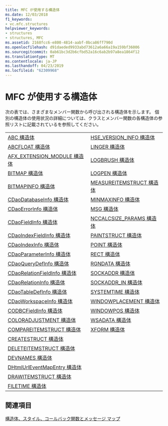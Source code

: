 ```yaml
---
title: MFC が使用する構造体
ms.date: 12/03/2018
f1_keywords:
- vc.mfc.structures
helpviewer_keywords:
- structures
- structures, MFC
ms.assetid: 2168fcc6-e800-4814-aabf-0bca86ff790d
ms.openlocfilehash: d91daeded9933abd73612a6a66a19a159bf36006
ms.sourcegitcommit: 0ab61bc3d2b6cfbd52a16c6ab2b97a8ea1864f12
ms.translationtype: MT
ms.contentlocale: ja-JP
ms.lasthandoff: 04/23/2019
ms.locfileid: "62309968"
---
```

# <a name="structures-used-by-mfc"></a>MFC が使用する構造体

次の表では、さまざまなメンバー関数から呼び出される構造体を示します。 個別の構造体の使用状況の詳細については、クラスとメンバー関数の各構造体の参照リストに記載されているを参照してください。

|||
|-|-|
|[ABC 構造体](/windows/desktop/api/wingdi/ns-wingdi-_abc)|[HSE_VERSION_INFO 構造体](../../mfc/reference/hse-version-info-structure.md)|
|[ABCFLOAT 構造体](/windows/desktop/api/wingdi/ns-wingdi-_abcfloat)|[LINGER 構造体](/windows/desktop/api/winsock/ns-winsock-linger)|
|[AFX_EXTENSION_MODULE 構造体](../../mfc/reference/afx-extension-module-structure.md)|[LOGBRUSH 構造体](/windows/desktop/api/wingdi/ns-wingdi-taglogbrush)|
|[BITMAP 構造体](/windows/desktop/api/wingdi/ns-wingdi-tagbitmap)|[LOGPEN 構造体](/windows/desktop/api/Wingdi/ns-wingdi-taglogpen)|
|[BITMAPINFO 構造体](/windows/desktop/api/wingdi/ns-wingdi-tagbitmapinfo)|[MEASUREITEMSTRUCT 構造体](/windows/desktop/api/winuser/ns-winuser-tagmeasureitemstruct)|
|[CDaoDatabaseInfo 構造体](../../mfc/reference/cdaodatabaseinfo-structure.md)|[MINMAXINFO 構造体](/windows/desktop/api/winuser/ns-winuser-tagminmaxinfo)|
|[CDaoErrorInfo 構造体](../../mfc/reference/cdaoerrorinfo-structure.md)|[MSG 構造体](/windows/desktop/api/winuser/ns-winuser-tagmsg)|
|[CDaoFieldInfo 構造体](../../mfc/reference/cdaofieldinfo-structure.md)|[NCCALCSIZE_PARAMS 構造体](/windows/desktop/api/winuser/ns-winuser-tagnccalcsize_params)|
|[CDaoIndexFieldInfo 構造体](../../mfc/reference/cdaoindexfieldinfo-structure.md)|[PAINTSTRUCT 構造体](/windows/desktop/api/winuser/ns-winuser-tagpaintstruct)|
|[CDaoIndexInfo 構造体](../../mfc/reference/cdaoindexinfo-structure.md)|[POINT 構造体](/windows/desktop/api/windef/ns-windef-tagpoint)|
|[CDaoParameterInfo 構造体](../../mfc/reference/cdaoparameterinfo-structure.md)|[RECT 構造体](/windows/desktop/api/windef/ns-windef-tagrect)|
|[CDaoQueryDefInfo 構造体](../../mfc/reference/cdaoquerydefinfo-structure.md)|[RGNDATA 構造体](/windows/desktop/api/wingdi/ns-wingdi-_rgndata)|
|[CDaoRelationFieldInfo 構造体](../../mfc/reference/cdaorelationfieldinfo-structure.md)|[SOCKADDR 構造体](/windows/desktop/winsock/sockaddr-2)|
|[CDaoRelationInfo 構造体](../../mfc/reference/cdaorelationinfo-structure.md)|[SOCKADDR_IN 構造体](/windows/desktop/winsock/sockaddr-2)|
|[CDaoTableDefInfo 構造体](../../mfc/reference/cdaotabledefinfo-structure.md)|[SYSTEMTIME 構造体](/windows/desktop/api/minwinbase/ns-minwinbase-systemtime)
|[CDaoWorkspaceInfo 構造体](../../mfc/reference/cdaoworkspaceinfo-structure.md)|[WINDOWPLACEMENT 構造体](/windows/desktop/api/winuser/ns-winuser-tagwindowplacement)|
|[CODBCFieldInfo 構造体](../../mfc/reference/codbcfieldinfo-structure.md)|[WINDOWPOS 構造体](/windows/desktop/api/winuser/ns-winuser-tagwindowpos)
|[COLORADJUSTMENT 構造体](/windows/desktop/api/wingdi/ns-wingdi-tagcoloradjustment)|[WSADATA 構造体](/windows/desktop/api/winsock2/ns-winsock2-wsadata)|
|[COMPAREITEMSTRUCT 構造体](/windows/desktop/api/winuser/ns-winuser-tagcompareitemstruct)|[XFORM 構造体](/windows/desktop/api/wingdi/ns-wingdi-tagxform)|
|[CREATESTRUCT 構造体](/windows/desktop/api/winuser/ns-winuser-tagcreatestructa)||
|[DELETEITEMSTRUCT 構造体](/windows/desktop/api/winuser/ns-winuser-tagdeleteitemstruct)||
|[DEVNAMES 構造体](/windows/desktop/api/commdlg/ns-commdlg-tagdevnames)||
|[DHtmlUrlEventMapEntry 構造体](../../mfc/reference/dhtmlurleventmapentry-structure.md)||
|[DRAWITEMSTRUCT 構造体](/windows/desktop/api/winuser/ns-winuser-tagdrawitemstruct)||
|[FILETIME 構造体](/windows/desktop/api/minwinbase/ns-minwinbase-filetime)||

## <a name="see-also"></a>関連項目

[構造体、スタイル、コールバック関数とメッセージ マップ](../../mfc/reference/structures-styles-callbacks-and-message-maps.md)
